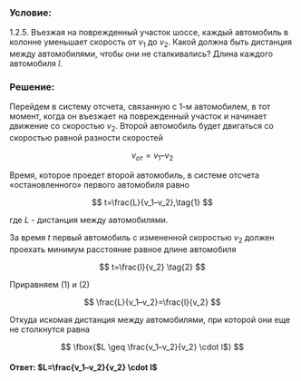 ###  Условие:

$1.2.5.$ Въезжая на поврежденный участок шоссе, каждый автомобиль в колонне уменьшает скорость от $v_1$ до $v_2$. Какой должна быть дистанция между автомобилями, чтобы они не сталкивались? Длина каждого автомобиля $l$.

###  Решение:

Перейдем в систему отсчета, связанную с $1$-м автомобилем, в тот момент, когда он въезжает на поврежденный участок и начинает движение со скоростью $v_2$. Второй автомобиль будет двигаться со скоростью равной разности скоростей

$$
v_{от}=v_1–v_2
$$

Время, которое проедет второй автомобиль, в системе отсчета «остановленного» первого автомобиля равно

$$
t=\frac{L}{v_1–v_2},\tag{1}
$$

где $L$ - дистанция между автомобилями.

За время $t$ первый автомобиль с измененной скоростью $v_2$ должен проехать минимум расстояние равное длине автомобиля

$$
t=\frac{l}{v_2} \tag{2}
$$

Приравняем $(1)$ и $(2)$

$$
\frac{L}{v_1–v_2}=\frac{l}{v_2}
$$

Откуда искомая дистанция между автомобилями, при которой они еще не столкнутся равна

$$
\fbox{$L \geq \frac{v_1–v_2}{v_2} \cdot l$}
$$

#### Ответ: $L=\frac{v_1–v_2}{v_2} \cdot l$